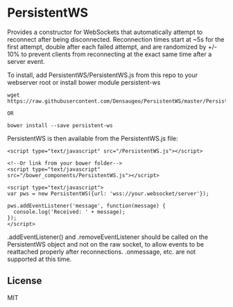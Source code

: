 # PersistentWS

Provides a constructor for WebSockets that automatically attempt to reconnect after being disconnected. Reconnection times start at ~5s for the first attempt, double after each failed attempt, and are randomized by +/- 10% to prevent clients from reconnecting at the exact same time after a server event.

To install, add PersistentWS/PersistentWS.js from this repo to your webserver root or install bower module persistent-ws

~~~
wget https://raw.githubusercontent.com/Densaugeo/PersistentWS/master/PersistentWS.js

OR

bower install --save persistent-ws
~~~

PersistentWS is then available from the PersistentWS.js file:

~~~
<script type="text/javascript" src="/PersistentWS.js"></script>

<!--Or link from your bower folder-->
<script type="text/javascript" src="/bower_components/PersistentWS.js"></script>

<script type="text/javascript">
var pws = new PersistentWS({url: 'wss://your.websocket/server'});

pws.addEventListener('message', function(message) {
  console.log('Received: ' + message);
});
</script>
~~~

.addEventListener() and .removeEventListener should be called on the PersistentWS object and not on the raw socket, to allow events to be reattached properly after reconnections. .onmessage, etc. are not supported at this time.

## License

MIT
